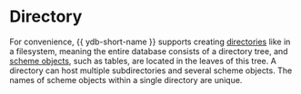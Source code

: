 # Directory

For convenience, {{ ydb-short-name }} supports creating [directories](../../glossary.md#folder)  like in a filesystem, meaning the entire database consists of a directory tree, and [scheme objects](../../glossary.md#scheme-object), such as tables, are located in the leaves of this tree. A directory can host multiple subdirectories and several scheme objects. The names of scheme objects within a single directory are unique.

